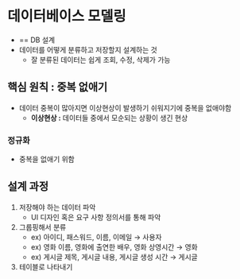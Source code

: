 # 데이터베이스 모델링

- == DB 설계
- 데이터를 어떻게 분류하고 저장할지 설계하는 것
  - 잘 분류된 데이터는 쉽게 조회, 수정, 삭제가 가능

## 핵심 원칙 : 중복 없애기

- 데이터 중복이 많아지면 이상현상이 발생하기 쉬워지기에 중복을 없애야함
  - **이상현상 :** 데이터들 중에서 모순되는 상황이 생긴 현상

### 정규화

- 중복을 없애기 위함

## 설계 과정

1. 저장해야 하는 데이터 파악
   - UI 디자인 혹은 요구 사항 정의서를 통해 파악
2. 그룹핑해서 분류
   - ex) 아이디, 패스워드, 이름, 이메일 → 사용자
   - ex) 영화 이름, 영화에 출연한 배우, 영화 상영시간 → 영화
   - ex) 게시글 제목, 게시글 내용, 게시글 생성 시간 → 게시글
3. 테이블로 나타내기
